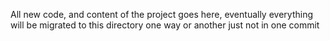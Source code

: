 All new code, and content of the project goes here, eventually everything will be migrated to this directory one way or another just not in one commit
